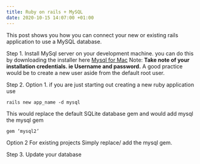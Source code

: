 ```yaml
---
title: Ruby on rails + MySQL
date: 2020-10-15 14:07:00 +01:00
---
```


This post shows you how you can connect your new or existing rails application to use a MySQL database.

Step 1.
Install MySql server on your development machine. you can do this by downloading the installer here [Mysql for Mac](https://dev.mysql.com/doc/mysql-osx-excerpt/8.0/en/osx-installation-pkg.html)
Note: **Take note of your installation credentials. ie Username and password.** 
A good practice would be to create a new user aside from the default root user.

Step 2.
Option 1.
if you are just starting out creating a new ruby application use
```console
rails new app_name -d mysql
```

This would replace the default SQLite database gem and would add mysql the mysql gem 

```console
gem ‘mysql2’
```
Option 2 
For existing projects
Simply replace/ add the mysql gem.

Step 3.
Update your database 

